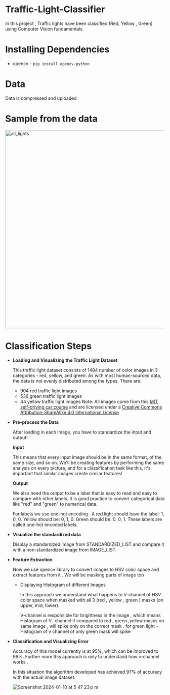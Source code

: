 # Traffic-Light-Classifier

In this project , Traffic lights have been classified (Red, Yellow , Green) using Computer Vision fundamentals.

# Installing Dependencies
* opencv - `pip install opencv-python`
# Data
Data is compressed and uploaded

# Sample from the data
<img width="623" alt="all_lights" src="https://github.com/JavierHern/Traffic-Light-Classifier/assets/83629940/f15610c3-1232-401a-be4f-6db81e62fd9d">



# Classification Steps
* **Loading and Visualizing the Traffic Light Dataset**

  This traffic light dataset consists of 1484 number of color images in 3 categories - red, yellow, and green. As with most human-sourced data, the data is not evenly distributed among the types. There are:

  * 904 red traffic light images
  * 536 green traffic light images
  * 44 yellow traffic light images
Note: All images come from this [MIT self-driving car course](https://selfdrivingcars.mit.edu/) and are licensed under a [Creative Commons Attribution-ShareAlike 4.0 International License](https://creativecommons.org/licenses/by-sa/4.0/).

* **Pre-process the Data**

  After loading in each image, you have to standardize the input and output!

  **Input**

  This means that every input image should be in the same format, of the same size, and so on. We'll be creating features by performing the same analysis on every picture, and for a classification task like this, it's important that similar images create similar features!

  **Output**

  We also need the output to be a label that is easy to read and easy to compare with other labels. It is good practice to convert categorical data like "red" and "green" to numerical data.

  For labels we use one-hot encoding . A red light should have the label: 1, 0, 0. Yellow should be: 0, 1, 0. Green should be: 0, 0, 1. These labels are called one-hot encoded labels.

* **Visualize the standardized data**

  Display a standardized image from STANDARDIZED_LIST and compare it with a non-standardized image from IMAGE_LIST.

* **Feature Extraction**

  Now we use opencv library to convert images to HSV color space and extract features from it . We will be masking parts of image too

  * Displaying Histogram of different Images

    In this approach we understand what happens to V-channel of HSV color space when masked with all 3 (red , yellow , green ) masks (on upper, mid, lower).

    V-channel is responsible for brightness in the image , which means Histogram of V- channel if compared to red , green ,yellow masks on same image , will spike only on the correct mask . for green light - Histogram of v channel of only green mask will spike

* **Classification and Visualizing Error**

  Accuracy of this model currently is at 95%, which can be improved to 99%. Further more this approach is only to understand how v-channel works .

  In this situation the algorithm developed has achieved 97% of accuracy with the actual image dataset.

  ![Screenshot 2024-01-10 at 5 47 23 p m](https://github.com/JavierHern/Traffic-Light-Classifier/assets/83629940/d0498c8f-9998-48a8-958b-ede944024bb4)
